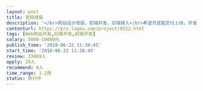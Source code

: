 ```yaml
---                
layout: post       
title: 官网改版           
description: '</br>网站设计改版，前端开发，后端接入</br>希望月底能交付上线，开发过程中实时沟通需求</br>会有长期合作意向</br>'     
contenturl: https://pro.lagou.com/project/8522.html      
tags: [Web网站开发,后端开发,前端开发]            
salary: 5000-10000元          
publish_time: '2018-06-22 11:38:45'         
start_time: '2018-06-22 11:38:45'           
review: 33469人                   
apply: 20人                   
recommend: 0人                   
time_range: 1-2周              
status: 执行中                  
---                 
```

